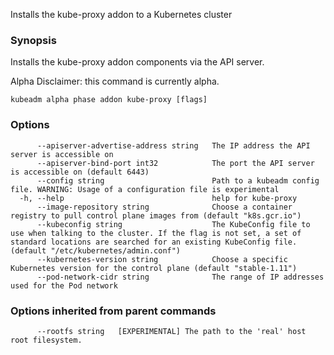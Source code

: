 
Installs the kube-proxy addon to a Kubernetes cluster

### Synopsis

Installs the kube-proxy addon components via the API server. 

Alpha Disclaimer: this command is currently alpha.

```
kubeadm alpha phase addon kube-proxy [flags]
```

### Options

```
      --apiserver-advertise-address string   The IP address the API server is accessible on
      --apiserver-bind-port int32            The port the API server is accessible on (default 6443)
      --config string                        Path to a kubeadm config file. WARNING: Usage of a configuration file is experimental
  -h, --help                                 help for kube-proxy
      --image-repository string              Choose a container registry to pull control plane images from (default "k8s.gcr.io")
      --kubeconfig string                    The KubeConfig file to use when talking to the cluster. If the flag is not set, a set of standard locations are searched for an existing KubeConfig file. (default "/etc/kubernetes/admin.conf")
      --kubernetes-version string            Choose a specific Kubernetes version for the control plane (default "stable-1.11")
      --pod-network-cidr string              The range of IP addresses used for the Pod network
```

### Options inherited from parent commands

```
      --rootfs string   [EXPERIMENTAL] The path to the 'real' host root filesystem.
```

